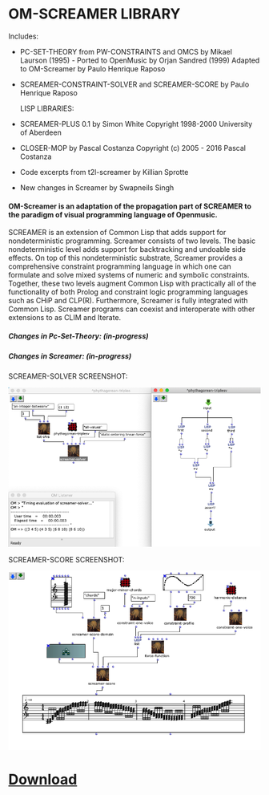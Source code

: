 # OM-SCREAMER LIBRARY

Includes:


* PC-SET-THEORY from PW-CONSTRAINTS and OMCS
  by Mikael Laurson (1995) - Ported to OpenMusic by Orjan Sandred (1999)
  Adapted to OM-Screamer by Paulo Henrique Raposo


* SCREAMER-CONSTRAINT-SOLVER and SCREAMER-SCORE by Paulo Henrique Raposo


  LISP LIBRARIES:


* SCREAMER-PLUS 0.1 by Simon White
  Copyright 1998-2000 University of Aberdeen


* CLOSER-MOP by Pascal Costanza
  Copyright (c) 2005 - 2016 Pascal Costanza


* Code excerpts from t2l-screamer by Killian Sprotte


* New changes in Screamer by Swapneils Singh


#### OM-Screamer is an adaptation of the propagation part of SCREAMER to the paradigm of visual programming language of Openmusic.

SCREAMER is an extension of Common Lisp that adds support for nondeterministic
programming. Screamer consists of two levels. The basic nondeterministic level
adds support for backtracking and undoable side effects. On top of this
nondeterministic substrate, Screamer provides a comprehensive constraint
programming language in which one can formulate and solve mixed systems of
numeric and symbolic constraints. Together, these two levels augment Common
Lisp with practically all of the functionality of both Prolog and constraint
logic programming languages such as CHiP and CLP(R). Furthermore, Screamer is
 fully integrated with Common Lisp. Screamer programs can coexist and
 interoperate with other extensions to as CLIM and Iterate.

##### Changes in Pc-Set-Theory: (in-progress)


##### Changes in Screamer: (in-progress)



SCREAMER-SOLVER SCREENSHOT:


![alt text](https://github.com/PHRaposo/OM-Screamer/blob/main/screenshot2.png?raw=true)


SCREAMER-SCORE SCREENSHOT:


![alt text](https://github.com/PHRaposo/OM-Screamer/blob/main/screenshot3.png?raw=true)


# [Download](https://github.com/PHRaposo/OM-Screamer/archive/refs/heads/main.zip)



